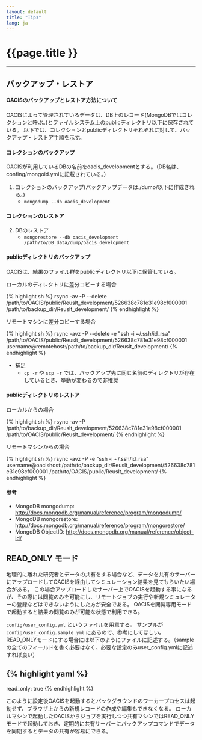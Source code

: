 ```yaml
---
layout: default
title: "Tips"
lang: ja
---
```


# {{page.title }}

---

## バックアップ・レストア

#### OACISのバックアップとレストア方法について

OACISによって管理されているデータは、DB上のレコード(MongoDBではコレクションと呼ぶ。)とファイルシステム上のpublicディレクトリ以下に保存されている。
以下では、コレクションとpublicディレクトリそれぞれに対して、バックアップ・レストア手順を示す。

#### コレクションのバックアップ

OACISが利用しているDBの名前をoacis_developmentとする。（DB名は、confing/mongoid.ymlに記載されている。）

1. コレクションのバックアップ(バックアップデータは./dump/以下に作成される。)
    - `mongodump --db oacis_development`

#### コレクションのレストア

2. DBのレストア
    - `mongorestore --db oacis_development /path/to/DB_data/dump/oacis_development`

#### publicディレクトリのバックアップ

OACISは、結果のファイル群をpublicディレクトリ以下に保管している。

ローカルのディレクトリに差分コピーする場合

{% highlight sh %}
rsync -av -P --delete /path/to/OACIS/public/Reuslt_development/526638c781e31e98cf000001 /path/to/backup_dir/Reuslt_development/
{% endhighlight %}

リモートマシンに差分コピーする場合

{% highlight sh %}
rsync -avz -P --delete -e "ssh -i ~/.ssh/id_rsa" /path/to/OACIS/public/Reuslt_development/526638c781e31e98cf000001 username@remotehost:/path/to/backup_dir/Reuslt_development/
{% endhighlight %}

- 補足
    - ``cp -r`` や ``scp -r`` では、バックアップ先に同じ名前のディレクトリが存在しているとき、挙動が変わるので非推奨

#### publicディレクトリのレストア

ローカルからの場合

{% highlight sh %}
rsync -av -P /path/to/backup_dir/Reuslt_development/526638c781e31e98cf000001 /path/to/OACIS/public/Reuslt_development/
{% endhighlight %}

リモートマシンからの場合

{% highlight sh %}
rsync -avz -P -e "ssh -i ~/.ssh/id_rsa" username@oacishost:/path/to/backup_dir/Reuslt_development/526638c781e31e98cf000001 /path/to/OACIS/public/Reuslt_development/
{% endhighlight %}

#### 参考

* MongoDB mongodump: http://docs.mongodb.org/manual/reference/program/mongodump/
* MongoDB mongorestore: http://docs.mongodb.org/manual/reference/program/mongorestore/
* MongoDB ObjectID: http://docs.mongodb.org/manual/reference/object-id/

## READ_ONLY モード

地理的に離れた研究者とデータの共有をする場合など、データを共有のサーバーにアップロードしてOACISを経由してシミュレーション結果を見てもらいたい場合がある。
この場合アップロードしたサーバー上でOACISを起動する事になるが、その際には閲覧のみを可能にし、リモートジョブの実行や新規シミュレーターの登録などはできないようにした方が安全である。
OACISを閲覧専用モードで起動すると結果の閲覧のみが可能な状態で利用できる。

`config/user_config.yml` というファイルを用意する。
サンプルが `config/user_config.sample.yml` にあるので、参考にしてほしい。
READ_ONLYモードにする場合には以下のようにファイルに記述する。（sampleの全てのフィールドを書く必要はなく、必要な設定のみuser_config.ymlに記述すれば良い）


{% highlight yaml %}
---
read_only: true
{% endhighlight %}

このように設定後OACISを起動するとバックグラウンドのワーカープロセスは起動せず、ブラウザ上からの新規レコードの作成や編集もできなくなる。
ローカルマシンで起動したOACISからジョブを実行しつつ共有マシンではREAD_ONLYモードで起動しておき、定期的に共有サーバーにバックアップコマンドでデータを同期するとデータの共有が容易にできる。

